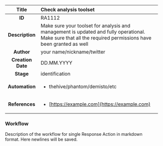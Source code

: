 | Title                       |  Check analysis toolset         |
|:---------------------------:|:--------------------|
| **ID**                      | RA1112            |
| **Description**             | Make sure your toolset for analysis and management is updated and fully operational. Make sure that all the required permissions have been granted as well   |
| **Author**                  | your name/nickname/twitter        |
| **Creation Date**           | DD.MM.YYYY |
| **Stage**                   | identification         |
| **Automation** |<ul><li>thehive/phantom/demisto/etc</li></ul>|
| **References** |<ul><li>[https://example.com](https://example.com)</li></ul>|

### Workflow

Description of the workflow for single Response Action in markdown format.
Here newlines will be saved.
